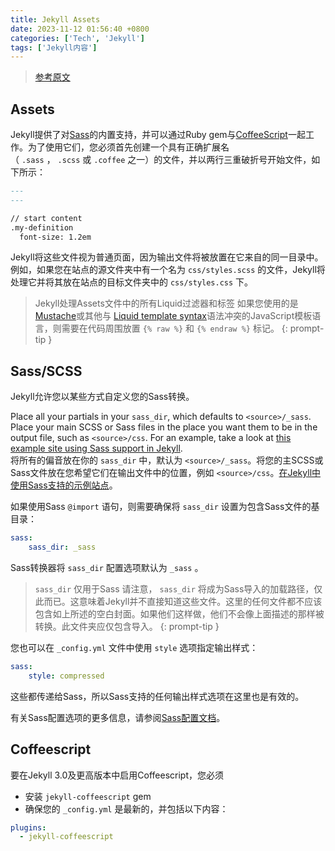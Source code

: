 ```yaml
---
title: Jekyll Assets
date: 2023-11-12 01:56:40 +0800
categories: ['Tech', 'Jekyll']
tags: ['Jekyll内容']
---
```


> [参考原文](https://jekyllrb.com/docs/assets/)

## Assets

Jekyll提供了对[Sass](https://sass-lang.com/)的内置支持，并可以通过Ruby gem与[CoffeeScript](https://coffeescript.org/)一起工作。为了使用它们，您必须首先创建一个具有正确扩展名（ `.sass` ， `.scss` 或 `.coffee` 之一）的文件，并以两行三重破折号开始文件，如下所示：

```markdown
---
---

// start content
.my-definition
  font-size: 1.2em
```

Jekyll将这些文件视为普通页面，因为输出文件将被放置在它来自的同一目录中。例如，如果您在站点的源文件夹中有一个名为 `css/styles.scss` 的文件，Jekyll将处理它并将其放在站点的目标文件夹中的 `css/styles.css` 下。

>  Jekyll处理Assets文件中的所有Liquid过滤器和标签
如果您使用的是[Mustache](https://mustache.github.io/)或其他与 [Liquid template syntax](https://jekyllrb.com/docs/templates/)语法冲突的JavaScript模板语言，则需要在代码周围放置 `{% raw %}` 和 `{% endraw %}` 标记。
{: prompt-tip }

## Sass/SCSS

Jekyll允许您以某些方式自定义您的Sass转换。

Place all your partials in your `sass_dir`, which defaults to `<source>/_sass`. Place your main SCSS or Sass files in the place you want them to be in the output file, such as `<source>/css`. For an example, take a look at [this example site using Sass support in Jekyll](https://github.com/jekyll/jekyll-sass-converter/tree/master/docs).  
将所有的偏音放在你的 `sass_dir` 中，默认为 `<source>/_sass`。将您的主SCSS或Sass文件放在您希望它们在输出文件中的位置，例如 `<source>/css`。[在Jekyll中使用Sass支持的示例站点](https://github.com/jekyll/jekyll-sass-converter/tree/master/docs)。

如果使用Sass `@import` 语句，则需要确保将 `sass_dir` 设置为包含Sass文件的基目录：

```yaml
sass:
    sass_dir: _sass
```

Sass转换器将 `sass_dir` 配置选项默认为 `_sass` 。

> `sass_dir` 仅用于Sass
请注意， `sass_dir` 将成为Sass导入的加载路径，仅此而已。这意味着Jekyll并不直接知道这些文件。这里的任何文件都不应该包含如上所述的空白封面。如果他们这样做，他们不会像上面描述的那样被转换。此文件夹应仅包含导入。
{: prompt-tip }

您也可以在 `_config.yml` 文件中使用 `style` 选项指定输出样式：
```yaml
sass:
    style: compressed
```

这些都传递给Sass，所以Sass支持的任何输出样式选项在这里也是有效的。

有关Sass配置选项的更多信息，请参阅[Sass配置文档](https://jekyllrb.com/docs/configuration/sass/)。

## Coffeescript

要在Jekyll 3.0及更高版本中启用Coffeescript，您必须

- 安装 `jekyll-coffeescript` gem
- 确保您的 `_config.yml` 是最新的，并包括以下内容：
```yaml
plugins:
  - jekyll-coffeescript
```